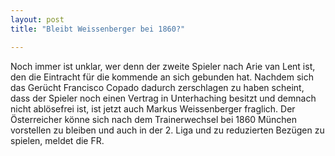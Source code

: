 ```yaml
---
layout: post
title: "Bleibt Weissenberger bei 1860?"

---
```


Noch immer ist unklar, wer denn der zweite Spieler nach Arie van Lent ist, den die Eintracht für die kommende an sich gebunden hat. Nachdem sich das Gerücht Francisco Copado dadurch zerschlagen zu haben scheint, dass der Spieler noch einen Vertrag in Unterhaching besitzt und demnach nicht ablösefrei ist, ist jetzt auch Markus Weissenberger fraglich. Der Österreicher könne sich nach dem Trainerwechsel bei 1860 München vorstellen zu bleiben und auch in der 2. Liga und zu reduzierten Bezügen zu spielen, meldet die FR.


